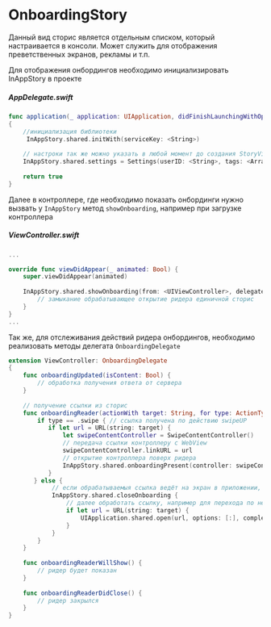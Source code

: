 # OnboardingStory

Данный вид сторис является отдельным списком, который настраивается в консоли. Может служить для отображения преветственных экранов, рекламы и т.п.

Для отображения онбордингов необходимо инициализировать InAppStory в проекте

##### AppDelegate.swift
```swift
func application(_ application: UIApplication, didFinishLaunchingWithOptions launchOptions: [UIApplication.LaunchOptionsKey: Any]?) -> Bool
{
    //инициализация библиотеки
     InAppStory.shared.initWith(serviceKey: <String>)
    
    // настроки так же можно указать в любой момент до создания StoryView или вызова отдельных сторис 
    InAppStory.shared.settings = Settings(userID: <String>, tags: <Array<String>>)
    
    return true
}
```

Далее в контроллере, где необходимо показать онбординги нужно вызвать у `InAppStory` метод `showOnboarding`, например при загрузке контроллера

##### ViewController.swift
```swift 
... 

override func viewDidAppear(_ animated: Bool) {
    super.viewDidAppear(animated)
    
    InAppStory.shared.showOnboarding(from: <UIViewController>, delegate: <OnboardingDelegate>) {
        // замыкание обрабатывающее открытие ридера единичной сторис
    }
}
...
```

Так же, для отслеживания действий ридера онбордингов, необходимо реализовать методы делегата `OnboardingDelegate`

```swift 
extension ViewController: OnboardingDelegate
{
    func onboardingUpdated(isContent: Bool) {
        // обработка получения ответа от сервера
    }
    
    // получение ссылки из сторис
    func onboardingReader(actionWith target: String, for type: ActionType) {
        if type == .swipe { // ссылка получена по действию swipeUP
           if let url = URL(string: target) {
               let swipeContentController = SwipeContentController()
               // передача ссылки контроллеру с WebView
               swipeContentController.linkURL = url
               // открытие контроллера поверх ридера
               InAppStory.shared.onboardingPresent(controller: swipeContentController)
           }
       } else {
            // если обрабатываемыя ссылка ведёт на экран в приложении, желательно закрыть ридер
            InAppStory.shared.closeOnboarding {
                // далее обработать ссылку, например для перехода по ней в safari
                if let url = URL(string: target) {
                    UIApplication.shared.open(url, options: [:], completionHandler: nil)
                }
            }
        }
    }
    
    func onboardingReaderWillShow() {
        // ридер будет показан
    }
    
    func onboardingReaderDidClose() {
        // ридер закрылся
    }
}
```